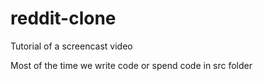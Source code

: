 # reddit-clone
Tutorial of  a screencast video 



Most of the time we write code or spend code in src folder
